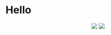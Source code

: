 # Hello

<div align="center">
  <h4>
    <a href="https://github.com/Elky666/Home-Assistant-Config/commits/master"><img src="https://img.shields.io/github/last-commit/Elky666/Home-Assistant-Config.svg?style=plasticr"/></a>
    <a href="https://github.com/Elky666/Home-Assistant-Config/commits/master"><img src="https://img.shields.io/github/commit-activity/y/Elky666/Home-Assistant-Config.svg?style=plasticr"/></a>
  </h4>
</div>
